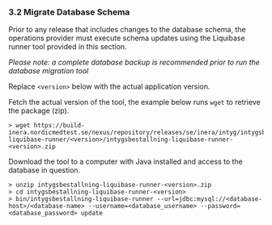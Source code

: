 ### 3.2 Migrate Database Schema

Prior to any release that includes changes to the database schema, the operations provider must execute schema updates using the Liquibase runner tool provided in this section. 

_Please note: a complete database backup is recommended prior to run the database migration tool_

Replace `<version>` below with the actual application version.

Fetch the actual version of the tool, the example below runs `wget` to retrieve the package (zip).

    > wget https://build-inera.nordicmedtest.se/nexus/repository/releases/se/inera/intyg/intygsbestallning/intygsbestallning-liquibase-runner/<version>/intygsbestallning-liquibase-runner-<version>.zip


Download the tool to a computer with Java installed and access to the database in question.

    > unzip intygsbestallning-liquibase-runner-<version>.zip
    > cd intygsbestallning-liquibase-runner-<version>
    > bin/intygsbestallning-liquibase-runner --url=jdbc:mysql://<database-host>/<database-name> --username=<database_username> --password=<database_password> update
